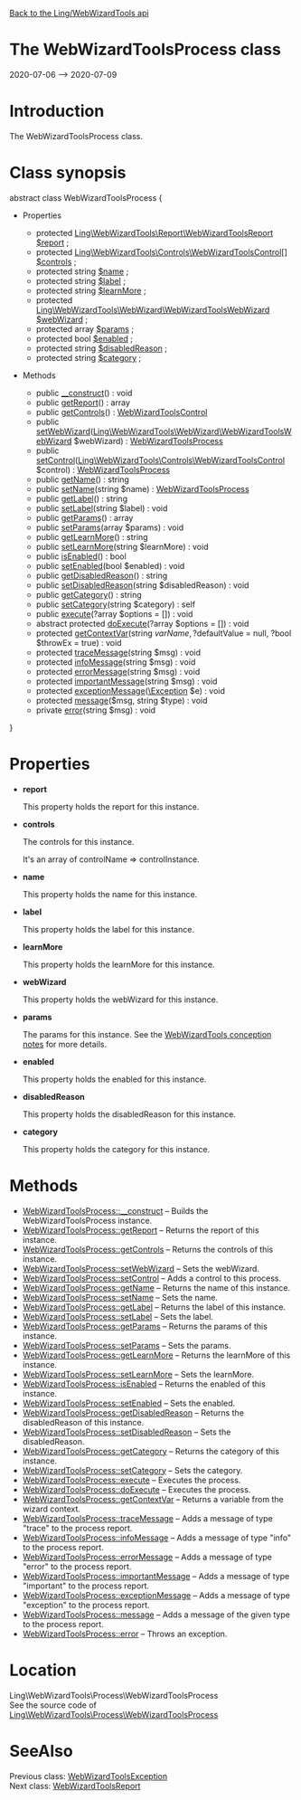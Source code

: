 [Back to the Ling/WebWizardTools api](https://github.com/lingtalfi/WebWizardTools/blob/master/doc/api/Ling/WebWizardTools.md)



The WebWizardToolsProcess class
================
2020-07-06 --> 2020-07-09






Introduction
============

The WebWizardToolsProcess class.



Class synopsis
==============


abstract class <span class="pl-k">WebWizardToolsProcess</span>  {

- Properties
    - protected [Ling\WebWizardTools\Report\WebWizardToolsReport](https://github.com/lingtalfi/WebWizardTools/blob/master/doc/api/Ling/WebWizardTools/Report/WebWizardToolsReport.md) [$report](#property-report) ;
    - protected [Ling\WebWizardTools\Controls\WebWizardToolsControl[]](https://github.com/lingtalfi/WebWizardTools/blob/master/doc/api/Ling/WebWizardTools/Controls/WebWizardToolsControl.md) [$controls](#property-controls) ;
    - protected string [$name](#property-name) ;
    - protected string [$label](#property-label) ;
    - protected string [$learnMore](#property-learnMore) ;
    - protected [Ling\WebWizardTools\WebWizard\WebWizardToolsWebWizard](https://github.com/lingtalfi/WebWizardTools/blob/master/doc/api/Ling/WebWizardTools/WebWizard/WebWizardToolsWebWizard.md) [$webWizard](#property-webWizard) ;
    - protected array [$params](#property-params) ;
    - protected bool [$enabled](#property-enabled) ;
    - protected string [$disabledReason](#property-disabledReason) ;
    - protected string [$category](#property-category) ;

- Methods
    - public [__construct](https://github.com/lingtalfi/WebWizardTools/blob/master/doc/api/Ling/WebWizardTools/Process/WebWizardToolsProcess/__construct.md)() : void
    - public [getReport](https://github.com/lingtalfi/WebWizardTools/blob/master/doc/api/Ling/WebWizardTools/Process/WebWizardToolsProcess/getReport.md)() : array
    - public [getControls](https://github.com/lingtalfi/WebWizardTools/blob/master/doc/api/Ling/WebWizardTools/Process/WebWizardToolsProcess/getControls.md)() : [WebWizardToolsControl](https://github.com/lingtalfi/WebWizardTools/blob/master/doc/api/Ling/WebWizardTools/Controls/WebWizardToolsControl.md)
    - public [setWebWizard](https://github.com/lingtalfi/WebWizardTools/blob/master/doc/api/Ling/WebWizardTools/Process/WebWizardToolsProcess/setWebWizard.md)([Ling\WebWizardTools\WebWizard\WebWizardToolsWebWizard](https://github.com/lingtalfi/WebWizardTools/blob/master/doc/api/Ling/WebWizardTools/WebWizard/WebWizardToolsWebWizard.md) $webWizard) : [WebWizardToolsProcess](https://github.com/lingtalfi/WebWizardTools/blob/master/doc/api/Ling/WebWizardTools/Process/WebWizardToolsProcess.md)
    - public [setControl](https://github.com/lingtalfi/WebWizardTools/blob/master/doc/api/Ling/WebWizardTools/Process/WebWizardToolsProcess/setControl.md)([Ling\WebWizardTools\Controls\WebWizardToolsControl](https://github.com/lingtalfi/WebWizardTools/blob/master/doc/api/Ling/WebWizardTools/Controls/WebWizardToolsControl.md) $control) : [WebWizardToolsProcess](https://github.com/lingtalfi/WebWizardTools/blob/master/doc/api/Ling/WebWizardTools/Process/WebWizardToolsProcess.md)
    - public [getName](https://github.com/lingtalfi/WebWizardTools/blob/master/doc/api/Ling/WebWizardTools/Process/WebWizardToolsProcess/getName.md)() : string
    - public [setName](https://github.com/lingtalfi/WebWizardTools/blob/master/doc/api/Ling/WebWizardTools/Process/WebWizardToolsProcess/setName.md)(string $name) : [WebWizardToolsProcess](https://github.com/lingtalfi/WebWizardTools/blob/master/doc/api/Ling/WebWizardTools/Process/WebWizardToolsProcess.md)
    - public [getLabel](https://github.com/lingtalfi/WebWizardTools/blob/master/doc/api/Ling/WebWizardTools/Process/WebWizardToolsProcess/getLabel.md)() : string
    - public [setLabel](https://github.com/lingtalfi/WebWizardTools/blob/master/doc/api/Ling/WebWizardTools/Process/WebWizardToolsProcess/setLabel.md)(string $label) : void
    - public [getParams](https://github.com/lingtalfi/WebWizardTools/blob/master/doc/api/Ling/WebWizardTools/Process/WebWizardToolsProcess/getParams.md)() : array
    - public [setParams](https://github.com/lingtalfi/WebWizardTools/blob/master/doc/api/Ling/WebWizardTools/Process/WebWizardToolsProcess/setParams.md)(array $params) : void
    - public [getLearnMore](https://github.com/lingtalfi/WebWizardTools/blob/master/doc/api/Ling/WebWizardTools/Process/WebWizardToolsProcess/getLearnMore.md)() : string
    - public [setLearnMore](https://github.com/lingtalfi/WebWizardTools/blob/master/doc/api/Ling/WebWizardTools/Process/WebWizardToolsProcess/setLearnMore.md)(string $learnMore) : void
    - public [isEnabled](https://github.com/lingtalfi/WebWizardTools/blob/master/doc/api/Ling/WebWizardTools/Process/WebWizardToolsProcess/isEnabled.md)() : bool
    - public [setEnabled](https://github.com/lingtalfi/WebWizardTools/blob/master/doc/api/Ling/WebWizardTools/Process/WebWizardToolsProcess/setEnabled.md)(bool $enabled) : void
    - public [getDisabledReason](https://github.com/lingtalfi/WebWizardTools/blob/master/doc/api/Ling/WebWizardTools/Process/WebWizardToolsProcess/getDisabledReason.md)() : string
    - public [setDisabledReason](https://github.com/lingtalfi/WebWizardTools/blob/master/doc/api/Ling/WebWizardTools/Process/WebWizardToolsProcess/setDisabledReason.md)(string $disabledReason) : void
    - public [getCategory](https://github.com/lingtalfi/WebWizardTools/blob/master/doc/api/Ling/WebWizardTools/Process/WebWizardToolsProcess/getCategory.md)() : string
    - public [setCategory](https://github.com/lingtalfi/WebWizardTools/blob/master/doc/api/Ling/WebWizardTools/Process/WebWizardToolsProcess/setCategory.md)(string $category) : self
    - public [execute](https://github.com/lingtalfi/WebWizardTools/blob/master/doc/api/Ling/WebWizardTools/Process/WebWizardToolsProcess/execute.md)(?array $options = []) : void
    - abstract protected [doExecute](https://github.com/lingtalfi/WebWizardTools/blob/master/doc/api/Ling/WebWizardTools/Process/WebWizardToolsProcess/doExecute.md)(?array $options = []) : void
    - protected [getContextVar](https://github.com/lingtalfi/WebWizardTools/blob/master/doc/api/Ling/WebWizardTools/Process/WebWizardToolsProcess/getContextVar.md)(string $varName, ?$defaultValue = null, ?bool $throwEx = true) : void
    - protected [traceMessage](https://github.com/lingtalfi/WebWizardTools/blob/master/doc/api/Ling/WebWizardTools/Process/WebWizardToolsProcess/traceMessage.md)(string $msg) : void
    - protected [infoMessage](https://github.com/lingtalfi/WebWizardTools/blob/master/doc/api/Ling/WebWizardTools/Process/WebWizardToolsProcess/infoMessage.md)(string $msg) : void
    - protected [errorMessage](https://github.com/lingtalfi/WebWizardTools/blob/master/doc/api/Ling/WebWizardTools/Process/WebWizardToolsProcess/errorMessage.md)(string $msg) : void
    - protected [importantMessage](https://github.com/lingtalfi/WebWizardTools/blob/master/doc/api/Ling/WebWizardTools/Process/WebWizardToolsProcess/importantMessage.md)(string $msg) : void
    - protected [exceptionMessage](https://github.com/lingtalfi/WebWizardTools/blob/master/doc/api/Ling/WebWizardTools/Process/WebWizardToolsProcess/exceptionMessage.md)([\Exception](http://php.net/manual/en/class.exception.php) $e) : void
    - protected [message](https://github.com/lingtalfi/WebWizardTools/blob/master/doc/api/Ling/WebWizardTools/Process/WebWizardToolsProcess/message.md)($msg, string $type) : void
    - private [error](https://github.com/lingtalfi/WebWizardTools/blob/master/doc/api/Ling/WebWizardTools/Process/WebWizardToolsProcess/error.md)(string $msg) : void

}




Properties
=============

- <span id="property-report"><b>report</b></span>

    This property holds the report for this instance.
    
    

- <span id="property-controls"><b>controls</b></span>

    The controls for this instance.
    
    It's an array of controlName => controlInstance.
    
    

- <span id="property-name"><b>name</b></span>

    This property holds the name for this instance.
    
    

- <span id="property-label"><b>label</b></span>

    This property holds the label for this instance.
    
    

- <span id="property-learnMore"><b>learnMore</b></span>

    This property holds the learnMore for this instance.
    
    

- <span id="property-webWizard"><b>webWizard</b></span>

    This property holds the webWizard for this instance.
    
    

- <span id="property-params"><b>params</b></span>

    The params for this instance.
    See the [WebWizardTools conception notes](https://github.com/lingtalfi/WebWizardTools/blob/master/doc/pages/conception-notes.md) for more details.
    
    

- <span id="property-enabled"><b>enabled</b></span>

    This property holds the enabled for this instance.
    
    

- <span id="property-disabledReason"><b>disabledReason</b></span>

    This property holds the disabledReason for this instance.
    
    

- <span id="property-category"><b>category</b></span>

    This property holds the category for this instance.
    
    



Methods
==============

- [WebWizardToolsProcess::__construct](https://github.com/lingtalfi/WebWizardTools/blob/master/doc/api/Ling/WebWizardTools/Process/WebWizardToolsProcess/__construct.md) &ndash; Builds the WebWizardToolsProcess instance.
- [WebWizardToolsProcess::getReport](https://github.com/lingtalfi/WebWizardTools/blob/master/doc/api/Ling/WebWizardTools/Process/WebWizardToolsProcess/getReport.md) &ndash; Returns the report of this instance.
- [WebWizardToolsProcess::getControls](https://github.com/lingtalfi/WebWizardTools/blob/master/doc/api/Ling/WebWizardTools/Process/WebWizardToolsProcess/getControls.md) &ndash; Returns the controls of this instance.
- [WebWizardToolsProcess::setWebWizard](https://github.com/lingtalfi/WebWizardTools/blob/master/doc/api/Ling/WebWizardTools/Process/WebWizardToolsProcess/setWebWizard.md) &ndash; Sets the webWizard.
- [WebWizardToolsProcess::setControl](https://github.com/lingtalfi/WebWizardTools/blob/master/doc/api/Ling/WebWizardTools/Process/WebWizardToolsProcess/setControl.md) &ndash; Adds a control to this process.
- [WebWizardToolsProcess::getName](https://github.com/lingtalfi/WebWizardTools/blob/master/doc/api/Ling/WebWizardTools/Process/WebWizardToolsProcess/getName.md) &ndash; Returns the name of this instance.
- [WebWizardToolsProcess::setName](https://github.com/lingtalfi/WebWizardTools/blob/master/doc/api/Ling/WebWizardTools/Process/WebWizardToolsProcess/setName.md) &ndash; Sets the name.
- [WebWizardToolsProcess::getLabel](https://github.com/lingtalfi/WebWizardTools/blob/master/doc/api/Ling/WebWizardTools/Process/WebWizardToolsProcess/getLabel.md) &ndash; Returns the label of this instance.
- [WebWizardToolsProcess::setLabel](https://github.com/lingtalfi/WebWizardTools/blob/master/doc/api/Ling/WebWizardTools/Process/WebWizardToolsProcess/setLabel.md) &ndash; Sets the label.
- [WebWizardToolsProcess::getParams](https://github.com/lingtalfi/WebWizardTools/blob/master/doc/api/Ling/WebWizardTools/Process/WebWizardToolsProcess/getParams.md) &ndash; Returns the params of this instance.
- [WebWizardToolsProcess::setParams](https://github.com/lingtalfi/WebWizardTools/blob/master/doc/api/Ling/WebWizardTools/Process/WebWizardToolsProcess/setParams.md) &ndash; Sets the params.
- [WebWizardToolsProcess::getLearnMore](https://github.com/lingtalfi/WebWizardTools/blob/master/doc/api/Ling/WebWizardTools/Process/WebWizardToolsProcess/getLearnMore.md) &ndash; Returns the learnMore of this instance.
- [WebWizardToolsProcess::setLearnMore](https://github.com/lingtalfi/WebWizardTools/blob/master/doc/api/Ling/WebWizardTools/Process/WebWizardToolsProcess/setLearnMore.md) &ndash; Sets the learnMore.
- [WebWizardToolsProcess::isEnabled](https://github.com/lingtalfi/WebWizardTools/blob/master/doc/api/Ling/WebWizardTools/Process/WebWizardToolsProcess/isEnabled.md) &ndash; Returns the enabled of this instance.
- [WebWizardToolsProcess::setEnabled](https://github.com/lingtalfi/WebWizardTools/blob/master/doc/api/Ling/WebWizardTools/Process/WebWizardToolsProcess/setEnabled.md) &ndash; Sets the enabled.
- [WebWizardToolsProcess::getDisabledReason](https://github.com/lingtalfi/WebWizardTools/blob/master/doc/api/Ling/WebWizardTools/Process/WebWizardToolsProcess/getDisabledReason.md) &ndash; Returns the disabledReason of this instance.
- [WebWizardToolsProcess::setDisabledReason](https://github.com/lingtalfi/WebWizardTools/blob/master/doc/api/Ling/WebWizardTools/Process/WebWizardToolsProcess/setDisabledReason.md) &ndash; Sets the disabledReason.
- [WebWizardToolsProcess::getCategory](https://github.com/lingtalfi/WebWizardTools/blob/master/doc/api/Ling/WebWizardTools/Process/WebWizardToolsProcess/getCategory.md) &ndash; Returns the category of this instance.
- [WebWizardToolsProcess::setCategory](https://github.com/lingtalfi/WebWizardTools/blob/master/doc/api/Ling/WebWizardTools/Process/WebWizardToolsProcess/setCategory.md) &ndash; Sets the category.
- [WebWizardToolsProcess::execute](https://github.com/lingtalfi/WebWizardTools/blob/master/doc/api/Ling/WebWizardTools/Process/WebWizardToolsProcess/execute.md) &ndash; Executes the process.
- [WebWizardToolsProcess::doExecute](https://github.com/lingtalfi/WebWizardTools/blob/master/doc/api/Ling/WebWizardTools/Process/WebWizardToolsProcess/doExecute.md) &ndash; Executes the process.
- [WebWizardToolsProcess::getContextVar](https://github.com/lingtalfi/WebWizardTools/blob/master/doc/api/Ling/WebWizardTools/Process/WebWizardToolsProcess/getContextVar.md) &ndash; Returns a variable from the wizard context.
- [WebWizardToolsProcess::traceMessage](https://github.com/lingtalfi/WebWizardTools/blob/master/doc/api/Ling/WebWizardTools/Process/WebWizardToolsProcess/traceMessage.md) &ndash; Adds a message of type "trace" to the process report.
- [WebWizardToolsProcess::infoMessage](https://github.com/lingtalfi/WebWizardTools/blob/master/doc/api/Ling/WebWizardTools/Process/WebWizardToolsProcess/infoMessage.md) &ndash; Adds a message of type "info" to the process report.
- [WebWizardToolsProcess::errorMessage](https://github.com/lingtalfi/WebWizardTools/blob/master/doc/api/Ling/WebWizardTools/Process/WebWizardToolsProcess/errorMessage.md) &ndash; Adds a message of type "error" to the process report.
- [WebWizardToolsProcess::importantMessage](https://github.com/lingtalfi/WebWizardTools/blob/master/doc/api/Ling/WebWizardTools/Process/WebWizardToolsProcess/importantMessage.md) &ndash; Adds a message of type "important" to the process report.
- [WebWizardToolsProcess::exceptionMessage](https://github.com/lingtalfi/WebWizardTools/blob/master/doc/api/Ling/WebWizardTools/Process/WebWizardToolsProcess/exceptionMessage.md) &ndash; Adds a message of type "exception" to the process report.
- [WebWizardToolsProcess::message](https://github.com/lingtalfi/WebWizardTools/blob/master/doc/api/Ling/WebWizardTools/Process/WebWizardToolsProcess/message.md) &ndash; Adds a message of the given type to the process report.
- [WebWizardToolsProcess::error](https://github.com/lingtalfi/WebWizardTools/blob/master/doc/api/Ling/WebWizardTools/Process/WebWizardToolsProcess/error.md) &ndash; Throws an exception.





Location
=============
Ling\WebWizardTools\Process\WebWizardToolsProcess<br>
See the source code of [Ling\WebWizardTools\Process\WebWizardToolsProcess](https://github.com/lingtalfi/WebWizardTools/blob/master/Process/WebWizardToolsProcess.php)



SeeAlso
==============
Previous class: [WebWizardToolsException](https://github.com/lingtalfi/WebWizardTools/blob/master/doc/api/Ling/WebWizardTools/Exception/WebWizardToolsException.md)<br>Next class: [WebWizardToolsReport](https://github.com/lingtalfi/WebWizardTools/blob/master/doc/api/Ling/WebWizardTools/Report/WebWizardToolsReport.md)<br>
